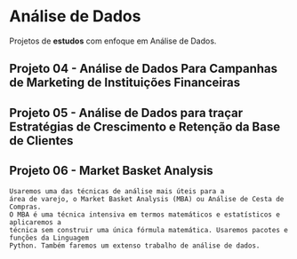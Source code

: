 # Análise de Dados
Projetos de <b>estudos</b> com enfoque em Análise de Dados.

## Projeto 04 - Análise de Dados Para Campanhas de Marketing de Instituições Financeiras

## Projeto 05 - Análise de Dados para traçar Estratégias de Crescimento e Retenção da Base de Clientes

## Projeto 06 - Market Basket Analysis
    Usaremos uma das técnicas de análise mais úteis para a
    área de varejo, o Market Basket Analysis (MBA) ou Análise de Cesta de Compras.
    O MBA é uma técnica intensiva em termos matemáticos e estatísticos e aplicaremos a
    técnica sem construir uma única fórmula matemática. Usaremos pacotes e funções da Linguagem
    Python. Também faremos um extenso trabalho de análise de dados.